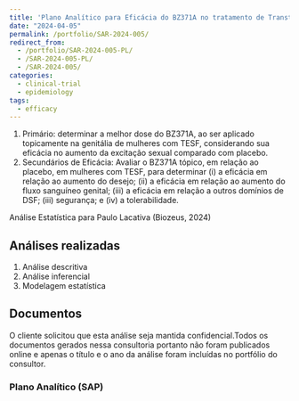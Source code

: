 ```yaml
---
title: 'Plano Analítico para Eficácia do BZ371A no tratamento de Transtorno de excitação sexual feminino: ensaio clínico randomizado controlado por placebo'
date: "2024-04-05"
permalink: /portfolio/SAR-2024-005/
redirect_from:
  - /portfolio/SAR-2024-005-PL/
  - /SAR-2024-005-PL/
  - /SAR-2024-005/
categories:
  - clinical-trial
  - epidemiology
tags:
  - efficacy
---
```


1. Primário: determinar a melhor dose do BZ371A, ao ser aplicado topicamente na genitália de mulheres com TESF, considerando sua eficácia no aumento da excitação sexual comparado com placebo.
1. Secundários de Eficácia: Avaliar o BZ371A tópico, em relação ao placebo, em mulheres com TESF, para determinar
(i) a eficácia em relação ao aumento do desejo;
(ii) a eficácia em relação ao aumento do fluxo sanguíneo genital;
(iii) a eficácia em relação a outros domínios de DSF;
(iii) segurança;
e (iv) a tolerabilidade.

Análise Estatística para Paulo Lacativa (Biozeus, 2024)
<!-- Relatório técnico para Paulo Lacativa (Biozeus, 2024) -->

## Análises realizadas

1. Análise descritiva
1. Análise inferencial
1. Modelagem estatística

## Documentos

<!-- O cliente solicitou que esta análise seja mantida confidencial até uma futura data, determinada pelo próprio cliente. -->
<!-- Todos os documentos gerados nessa consultoria portanto não foram publicados online e apenas o título e o ano da análise foram incluídas no portfólio do consultor. -->
<!-- Após a data acordada, os documentos serão disponibilizados. -->

O cliente solicitou que esta análise seja mantida confidencial.Todos os documentos gerados nessa consultoria portanto não foram publicados online e apenas o título e o ano da análise foram incluídas no portfólio do consultor.

### Plano Analítico (SAP)

<!-- - [PDF][sap] -->

<!-- ### Relatório de Análise Estatística (SAR) -->

<!-- - [PDF][sar] -->

<!-- ## Análises associadas -->

<!-- Esta análise é parte de um projeto maior e é suportada por outras análises, disponíveis abaixo. -->

<!-- **[assoc_title]** -->

<!-- <[assoc_link]> -->

<!-- --- -->

[sap]: /files/SAP-2024-005-PL-v01.pdf
[sar]: /files/SAR-2024-005-PL-v01.pdf

